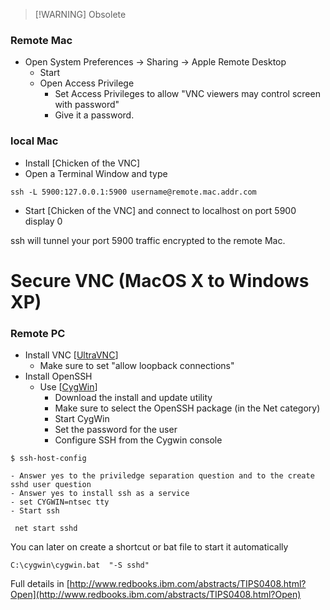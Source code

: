 
> [!WARNING] Obsolete

### Remote Mac

- Open System Preferences -> Sharing -> Apple Remote Desktop
  - Start
  - Open Access Privilege
    - Set Access Privileges to allow "VNC viewers may control screen with password"
    - Give it a password.

### local Mac

- Install [Chicken of the VNC]
- Open a Terminal Window and type
```
ssh -L 5900:127.0.0.1:5900 username@remote.mac.addr.com
```
  - Start [Chicken of the VNC] and connect to localhost on port 5900 display 0

ssh will tunnel your port 5900 traffic encrypted to the remote Mac.

# Secure VNC (MacOS X to Windows XP)

### Remote PC

- Install VNC \[[UltraVNC](http://ultravnc.sourceforge.net/)\]
  - Make sure to set "allow loopback connections"
- Install OpenSSH
  - Use \[[CygWin](http://www.cygwin.com/)\]
    - Download the install and update utility
    - Make sure to select the OpenSSH package (in the Net category)
    - Start CygWin
    - Set the password for the user
    - Configure SSH from the Cygwin console
```
$ ssh-host-config
```
    - Answer yes to the priviledge separation question and to the create sshd user question
    - Answer yes to install ssh as a service
    - set CYGWIN=ntsec tty
    - Start ssh
```
 net start sshd
```

You can later on create a shortcut or bat file to start it automatically

```
C:\cygwin\cygwin.bat  "-S sshd"
```

  
Full details in [http://www.redbooks.ibm.com/abstracts/TIPS0408.html?Open](http://www.redbooks.ibm.com/abstracts/TIPS0408.html?Open)